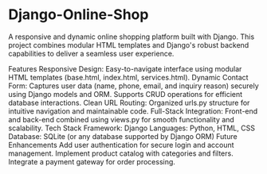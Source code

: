 # Django-Online-Shop
A responsive and dynamic online shopping platform built with Django. This project combines modular HTML templates and Django's robust backend capabilities to deliver a seamless user experience.

Features
Responsive Design: Easy-to-navigate interface using modular HTML templates (base.html, index.html, services.html).
Dynamic Contact Form: Captures user data (name, phone, email, and inquiry reason) securely using Django models and ORM. Supports CRUD operations for efficient database interactions.
Clean URL Routing: Organized urls.py structure for intuitive navigation and maintainable code.
Full-Stack Integration: Front-end and back-end combined using views.py for smooth functionality and scalability.
Tech Stack
Framework: Django
Languages: Python, HTML, CSS
Database: SQLite (or any database supported by Django ORM)
Future Enhancements
Add user authentication for secure login and account management.
Implement product catalog with categories and filters.
Integrate a payment gateway for order processing.
